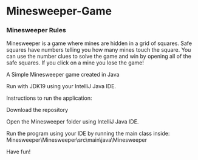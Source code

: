 # Minesweeper-Game

### Minesweeper Rules 

Minesweeper is a game where mines are hidden in a grid of squares. Safe squares have numbers telling you how many mines touch the square. You can use the number clues to solve the game and win by opening all of the safe squares. If you click on a mine you lose the game!

A Simple Minesweeper game created in Java

Run with JDK19 using your IntelliJ Java IDE.

Instructions to run the application:

Download the repository 

Open the Minesweeper folder using IntelliJ Java IDE. 

Run the program using your IDE by running the main class inside:
Minesweeper\Minesweeper\src\main\java\Minesweeper

Have fun!
